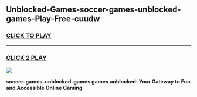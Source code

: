 
## Unblocked-Games-soccer-games-unblocked-games-Play-Free-cuudw
<h3>
<a href="https://premium76.site?title=soccer-games-unblocked-games&ref=20A">CLICK TO PLAY</a></h3>
<hr>

<h3>
<a href="https://premium76.site?title=soccer-games-unblocked-games&ref=20A">CLICK 2 PLAY</a>
  
</h3>

<a href="https://premium76.site?title=soccer-games-unblocked-games&ref=20A"><img src="https://clearcache.store/games.png"></a>


**soccer-games-unblocked-games games unblocked: Your Gateway to Fun and Accessible Online Gaming**
